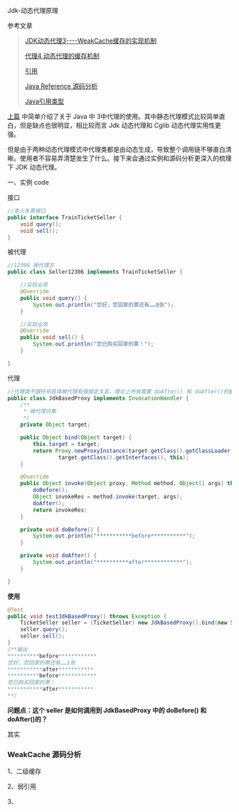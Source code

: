 Jdk-动态代理原理



参考文章

> [JDK动态代理3----WeakCache缓存的实现机制](http://www.cnblogs.com/liuyun1995/p/8144676.html)
>
> [代理4 动态代理的缓存机制](https://www.jianshu.com/p/9f5566b5e7fb)
>
> [引用](http://blog.csdn.net/stridebin/article/details/73639378)
>
> [ Java Reference 源码分析](https://www.cnblogs.com/jabnih/p/6580665.html)
>
> [Java引用类型](http://www.importnew.com/20468.html)

[上篇](https://hmfight.gitbooks.io/java_note/content/proxy/simple_use.html) 中简单介绍了关于 Java 中 3中代理的使用。其中静态代理模式比较简单直白，但是缺点也很明显，相比较而言 Jdk 动态代理和 Cglib 动态代理实用性更强。

但是由于两种动态代理模式中代理类都是由动态生成，导致整个调用链不够直白清晰。使用者不容易弄清楚发生了什么。接下来会通过实例和源码分析更深入的梳理下 JDK 动态代理。

一、实例 code

接口

````java
//卖火车票接口
public interface TrainTicketSeller {
    void query();
    void sell();
}

````

被代理

````java
//12306 被代理方
public class Seller12306 implements TrainTicketSeller {

    //实际业务
    @Override
    public void query() {
        System.out.println("您好，您回家的票还有……0张");
    }

    //实际业务
    @Override
    public void sell() {
        System.out.println("您已购买回家的票！");
    }

}
````

代理

````java
//代理类不跟任何具体被代理有强绑定关系，理论上所有需要 doAfter() 和 doAfter()的都可以使用此代理
public class JdkBasedProxy implements InvocationHandler {
    /**
     * 被代理对象
     */
    private Object target;

    public Object bind(Object target) {
        this.target = target;
        return Proxy.newProxyInstance(target.getClass().getClassLoader(),
                target.getClass().getInterfaces(), this);
    }

    @Override
    public Object invoke(Object proxy, Method method, Object[] args) throws Throwable {
        doBefore();
        Object invokeRes = method.invoke(target, args);
        doAfter();
        return invokeRes;
    }

    private void doBefore() {
        System.out.println("***********before***********");
    }

    private void doAfter() {
        System.out.println("**********after************");
    }

}
````

**使用**

````java
@Test
public void testJdkBasedProxy() throws Exception {
    TicketSeller seller = (TicketSeller) new JdkBasedProxy().bind(new Seller12306());
    seller.query();
    seller.sell();
}
/**输出
**********before************
您好，您回家的票还有……1张
***********after***********
**********before************
您已购买回家的票！
***********after***********
**/
````

**问题点：这个 seller 是如何调用到 JdkBasedProxy 中的 doBefore() 和 doAfter()的？**

其实





### WeakCache 源码分析

1、二级缓存

2、弱引用

3、